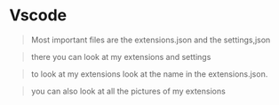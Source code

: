 # Vscode
> Most important files are the extensions.json and the settings,json

> there you can look at my extensions and settings

> to look at my extensions look at the name in the extensions.json.

> you can also look at all the pictures of my extensions
